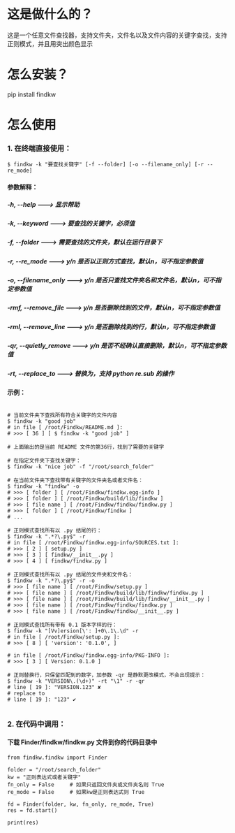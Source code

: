 这是做什么的？
=======================
这是一个任意文件查找器，支持文件夹，文件名以及文件内容的关键字查找，支持正则模式，并且用突出颜色显示

怎么安装？
=========
pip install findkw

怎么使用
=========

### 1. 在终端直接使用：

```
$ findkw -k "要查找关键字" [-f --folder] [-o --filename_only] [-r --re_mode]
```

#### 参数解释：

##### -h, --help          ---> 显示帮助

##### -k, --keyword       ---> 要查找的关键字，必须值

##### -f, --folder        ---> 需要查找的文件夹，默认在运行目录下

##### -r, --re_mode       ---> y/n 是否以正则方式查找，默认n，可不指定参数值

##### -o, --filename_only ---> y/n 是否只查找文件夹名和文件名，默认n，可不指定参数值  

##### -rmf, --remove_file ---> y/n 是否删除找到的文件，默认n，可不指定参数值  

##### -rml, --remove_line ---> y/n 是否删除找到的行，默认n，可不指定参数值  

##### -qr, --quietly_remove ---> y/n 是否不经确认直接删除，默认n，可不指定参数值  

##### -rt, --replace_to ---> 替换为，支持 python re.sub 的操作  


#### 示例：

```shell script

# 当前文件夹下查找所有符合关键字的文件内容
$ findkw -k "good job"
# in file [ /root/Findkw/README.md ]: 
# >>> [ 36 ] [ $ findkw -k "good job" ]

# 上面输出的是当前 README 文件的第36行，找到了需要的关键字

# 在指定文件夹下查找关键字：
$ findkw -k "nice job" -f "/root/search_folder"

# 在当前文件夹下查找带有关键字的文件夹名或者文件名：
$ findkw -k "findkw" -o
# >>> [ folder ] [ /root/Findkw/findkw.egg-info ]
# >>> [ folder ] [ /root/Findkw/build/lib/findkw ]
# >>> [ file name ] [ /root/Findkw/findkw/findkw.py ]
# >>> [ folder ] [ /root/Findkw/findkw ]
# ...

# 正则模式查找所有以 .py 结尾的行：
$ findkw -k ".*?\.py$" -r
# in file [ /root/Findkw/findkw.egg-info/SOURCES.txt ]: 
# >>> [ 2 ] [ setup.py ]
# >>> [ 3 ] [ findkw/__init__.py ]
# >>> [ 4 ] [ findkw/findkw.py ]

# 正则模式查找所有以 .py 结尾的文件夹和文件名：
$ findkw -k ".*?\.py$" -r -o
# >>> [ file name ] [ /root/Findkw/setup.py ]
# >>> [ file name ] [ /root/Findkw/build/lib/findkw/findkw.py ]
# >>> [ file name ] [ /root/Findkw/build/lib/findkw/__init__.py ]
# >>> [ file name ] [ /root/Findkw/findkw/findkw.py ]
# >>> [ file name ] [ /root/Findkw/findkw/__init__.py ]

# 正则模式查找所有带有 0.1 版本字样的行：
$ findkw -k "[Vv]ersion[\': ]+0\.1\.\d" -r
# in file [ /root/Findkw/setup.py ]: 
# >>> [ 8 ] [ 'version': '0.1.0', ]

# in file [ /root/Findkw/findkw.egg-info/PKG-INFO ]: 
# >>> [ 3 ] [ Version: 0.1.0 ]

# 正则替换行，只保留匹配到的数字，加参数 -qr 是静默更改模式，不会出现提示：
$ findkw -k "VERSION\.(\d+)" -rt "\1" -r -qr
# line [ 19 ]: "VERSION.123" ✘
# replace to
# line [ 19 ]: "123" ✔


```


### 2. 在代码中调用：

#### 下载 Finder/findkw/findkw.py 文件到你的代码目录中

```
from findkw.findkw import Finder

folder = "/root/search_folder"
kw = "正则表达式或者关键字"
fn_only = False     # 如果只返回文件夹或文件夹名则 True
re_mode = False     # 如果kw是正则表达式则 True

fd = Finder(folder, kw, fn_only, re_mode, True)
res = fd.start()

print(res)
```